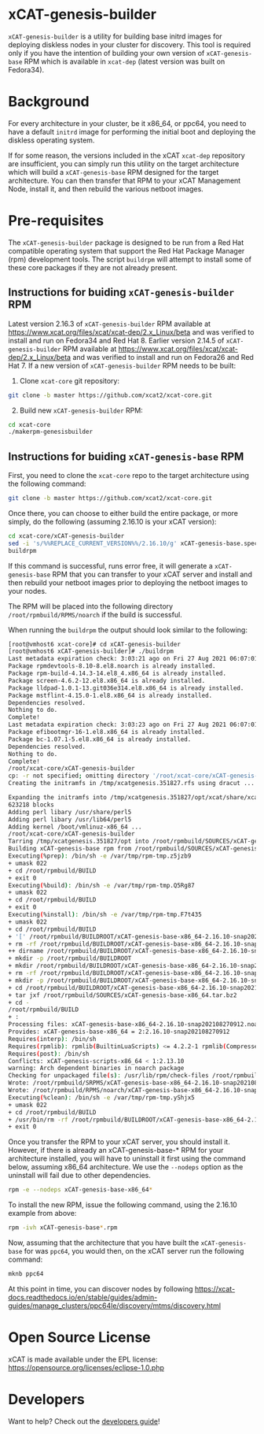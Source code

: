 # xCAT-genesis-builder

`xCAT-genesis-builder` is a utility for building base initrd images for deploying diskless nodes in your cluster for discovery. This tool is required only if you have the intention of building your own version of `xCAT-genesis-base` RPM which is available in `xcat-dep` (latest version was built on Fedora34).

# Background

For every architecture in your cluster, be it x86_64, or ppc64, you need to have a default
`initrd` image for performing the initial boot and deploying the diskless operating system.

If for some reason, the versions included in the xCAT `xcat-dep` repository are insufficient, you can simply
run this utility on the target architecture which will build a `xCAT-genesis-base` RPM designed for the target
architecture.  You can then transfer that RPM to your xCAT Management Node, install it, and then rebuild
the various netboot images.

# Pre-requisites

The `xCAT-genesis-builder` package is designed to be run from a Red Hat compatible operating system
that support the Red Hat Package Manager (rpm) development tools.  The script `buildrpm` will
attempt to install some of these core packages if they are not already present.

## Instructions for buiding `xCAT-genesis-builder` RPM
Latest version 2.16.3 of `xCAT-genesis-builder` RPM available at https://www.xcat.org/files/xcat/xcat-dep/2.x_Linux/beta and was verified to install and run on Fedora34 and Red Hat 8. Earlier version 2.14.5 of `xCAT-genesis-builder` RPM available at https://www.xcat.org/files/xcat/xcat-dep/2.x_Linux/beta and was verified to install and run on Fedora26 and Red Hat 7.
If a new version of `xCAT-genesis-builder` RPM needs to be built:

1. Clone `xcat-core` git repository:

```sh
git clone -b master https://github.com/xcat2/xcat-core.git
```

2. Build new `xCAT-genesis-builder` RPM:

```sh
cd xcat-core
./makerpm-genesisbuilder
```

## Instructions for buiding `xCAT-genesis-base` RPM

First, you need to clone the `xcat-core` repo to the target architecture using the following command:

```sh
git clone -b master https://github.com/xcat2/xcat-core.git
```

Once there, you can choose to either build the entire package, or more simply, 
do the following (assuming 2.16.10 is your xCAT version):

```sh
cd xcat-core/xCAT-genesis-builder
sed -i 's/%%REPLACE_CURRENT_VERSION%%/2.16.10/g' xCAT-genesis-base.spec
buildrpm
```

If this command is successful, runs error free, it will generate a `xCAT-genesis-base` RPM that you can transfer
to your xCAT server and install and then rebuild your netboot images prior to deploying
the netboot images to your nodes.

The RPM will be placed into the following directory `/root/rpmbuild/RPMS/noarch` if the build is successful.

When running the `buildrpm` the output should look similar to the following:

```sh
[root@vmhost6 xcat-core]# cd xCAT-genesis-builder
[root@vmhost6 xCAT-genesis-builder]# ./buildrpm
Last metadata expiration check: 3:03:21 ago on Fri 27 Aug 2021 06:07:01 AM EDT.
Package rpmdevtools-8.10-8.el8.noarch is already installed.
Package rpm-build-4.14.3-14.el8_4.x86_64 is already installed.
Package screen-4.6.2-12.el8.x86_64 is already installed.
Package lldpad-1.0.1-13.git036e314.el8.x86_64 is already installed.
Package mstflint-4.15.0-1.el8.x86_64 is already installed.
Dependencies resolved.
Nothing to do.
Complete!
Last metadata expiration check: 3:03:23 ago on Fri 27 Aug 2021 06:07:01 AM EDT.
Package efibootmgr-16-1.el8.x86_64 is already installed.
Package bc-1.07.1-5.el8.x86_64 is already installed.
Dependencies resolved.
Nothing to do.
Complete!
/root/xcat-core/xCAT-genesis-builder
cp: -r not specified; omitting directory '/root/xcat-core/xCAT-genesis-builder/debian'
Creating the initramfs in /tmp/xcatgenesis.351827.rfs using dracut ...

Expanding the initramfs into /tmp/xcatgenesis.351827/opt/xcat/share/xcat/netboot/genesis/x86_64/fs ...
623218 blocks
Adding perl libary /usr/share/perl5
Adding perl libary /usr/lib64/perl5
Adding kernel /boot/vmlinuz-x86_64 ...
/root/xcat-core/xCAT-genesis-builder
Tarring /tmp/xcatgenesis.351827/opt into /root/rpmbuild/SOURCES/xCAT-genesis-base-x86_64.tar.bz2 ...
Building xCAT-genesis-base rpm from /root/rpmbuild/SOURCES/xCAT-genesis-base-x86_64.tar.bz2 and /root/xcat-core/xCAT-genesis-builder/xCAT-genesis-base.spec ...
Executing(%prep): /bin/sh -e /var/tmp/rpm-tmp.z5jzb9
+ umask 022
+ cd /root/rpmbuild/BUILD
+ exit 0
Executing(%build): /bin/sh -e /var/tmp/rpm-tmp.Q5Rg87
+ umask 022
+ cd /root/rpmbuild/BUILD
+ exit 0
Executing(%install): /bin/sh -e /var/tmp/rpm-tmp.F7t435
+ umask 022
+ cd /root/rpmbuild/BUILD
+ '[' /root/rpmbuild/BUILDROOT/xCAT-genesis-base-x86_64-2.16.10-snap202108270912.x86_64 '!=' / ']'
+ rm -rf /root/rpmbuild/BUILDROOT/xCAT-genesis-base-x86_64-2.16.10-snap202108270912.x86_64
++ dirname /root/rpmbuild/BUILDROOT/xCAT-genesis-base-x86_64-2.16.10-snap202108270912.x86_64
+ mkdir -p /root/rpmbuild/BUILDROOT
+ mkdir /root/rpmbuild/BUILDROOT/xCAT-genesis-base-x86_64-2.16.10-snap202108270912.x86_64
+ rm -rf /root/rpmbuild/BUILDROOT/xCAT-genesis-base-x86_64-2.16.10-snap202108270912.x86_64
+ mkdir -p /root/rpmbuild/BUILDROOT/xCAT-genesis-base-x86_64-2.16.10-snap202108270912.x86_64
+ cd /root/rpmbuild/BUILDROOT/xCAT-genesis-base-x86_64-2.16.10-snap202108270912.x86_64
+ tar jxf /root/rpmbuild/SOURCES/xCAT-genesis-base-x86_64.tar.bz2
+ cd -
/root/rpmbuild/BUILD
+ :
Processing files: xCAT-genesis-base-x86_64-2.16.10-snap202108270912.noarch
Provides: xCAT-genesis-base-x86_64 = 2:2.16.10-snap202108270912
Requires(interp): /bin/sh
Requires(rpmlib): rpmlib(BuiltinLuaScripts) <= 4.2.2-1 rpmlib(CompressedFileNames) <= 3.0.4-1 rpmlib(FileDigests) <= 4.6.0-1 rpmlib(PartialHardlinkSets) <= 4.0.4-1 rpmlib(PayloadFilesHavePrefix) <= 4.0-1
Requires(post): /bin/sh
Conflicts: xCAT-genesis-scripts-x86_64 < 1:2.13.10
warning: Arch dependent binaries in noarch package
Checking for unpackaged file(s): /usr/lib/rpm/check-files /root/rpmbuild/BUILDROOT/xCAT-genesis-base-x86_64-2.16.10-snap202108270912.x86_64
Wrote: /root/rpmbuild/SRPMS/xCAT-genesis-base-x86_64-2.16.10-snap202108270912.src.rpm
Wrote: /root/rpmbuild/RPMS/noarch/xCAT-genesis-base-x86_64-2.16.10-snap202108270912.noarch.rpm
Executing(%clean): /bin/sh -e /var/tmp/rpm-tmp.yShjx5
+ umask 022
+ cd /root/rpmbuild/BUILD
+ /usr/bin/rm -rf /root/rpmbuild/BUILDROOT/xCAT-genesis-base-x86_64-2.16.10-snap202108270912.x86_64
+ exit 0
```

Once you transfer the RPM to your xCAT server, you should install it.  However, if there is
already an xCAT-genesis-base-* RPM for your architecture installed, you will have to uninstall
it first using the command below, assuming x86_64 architecture.  We use the 
`--nodeps` option as the uninstall will fail due to other dependencies.

```sh
rpm -e --nodeps xCAT-genesis-base-x86_64*
```

To install the new RPM, issue the following command, using the 2.16.10 example from above:

```sh
rpm -ivh xCAT-genesis-base*.rpm
```

Now, assuming that the architecture that you have built the `xCAT-genesis-base` for was `ppc64`,
you would then, on the xCAT server run the following command:

```sh
mknb ppc64
```

At this point in time, you can discover nodes by following https://xcat-docs.readthedocs.io/en/stable/guides/admin-guides/manage_clusters/ppc64le/discovery/mtms/discovery.html

# Open Source License

xCAT is made available under the EPL license: https://opensource.org/licenses/eclipse-1.0.php

# Developers

Want to help? Check out the [developers guide](http://xcat-docs.readthedocs.io/en/latest/developers)!

